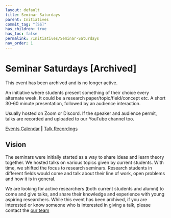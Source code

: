 ```yaml
---
layout: default
title: Seminar Saturdays
parent: Initiatives
commit_tag: "[SS]"
has_children: true
has_toc: false
permalink: /Initiatives/Seminar-Saturdays
nav_order: 1
---
```


Seminar Saturdays [Archived]
=================

This event has been archived and is no longer active.

An initiative where students present something of their choice every alternate week. It could be a research paper/topic/field/concept etc. A short 30-60 minute presentation, followed by an audience interaction.

Usually hosted on Zoom or Discord. If the speaker and audience permit, talks are recorded and uploaded to our YouTube channel too.

[Events Calendar](/Calendar) **|** [Talk Recordings](https://www.youtube.com/playlist?list=PLcCKNfqBwtiU-C6jn-jgr3OaZG7Kwh7es)

Vision
------

The seminars were initially started as a way to share ideas and learn theory together. We hosted talks on various topics given by current students. With time, we shifted the focus to research seminars. Research students in different fields would come and talk about their line of work, open problems and how it is in general.

We are looking for active researchers (both current students and alumni) to come and give talks, and share their knowledge and experience with young aspiring researchers. While this event has been archived, if you are interested or know someone who is interested in giving a talk, please contact the [our team](/Team)
